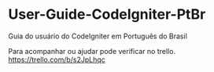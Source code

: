 # User-Guide-CodeIgniter-PtBr
Guia do usuário do CodeIgniter em Português do Brasil

Para acompanhar ou ajudar pode verificar no trello. https://trello.com/b/s2JpLhqc

